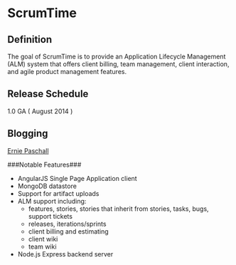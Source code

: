 ScrumTime 
=============

Definition
------
The goal of ScrumTime is to provide an Application Lifecycle Management (ALM) system that offers client billing, team management, client interaction, and agile product management features.

Release Schedule
----------------
1.0 GA ( August 2014 )

Blogging
--------
[Ernie Paschall](http://erniepaschall.com/ "Ernie Paschall")

###Notable Features###

* AngularJS Single Page Application client
* MongoDB datastore
* Support for artifact uploads
* ALM support including:
	* features, stories, stories that inherit from stories, tasks, bugs, support tickets
	* releases, iterations/sprints
	* client billing and estimating
	* client wiki
	* team wiki
* Node.js Express backend server